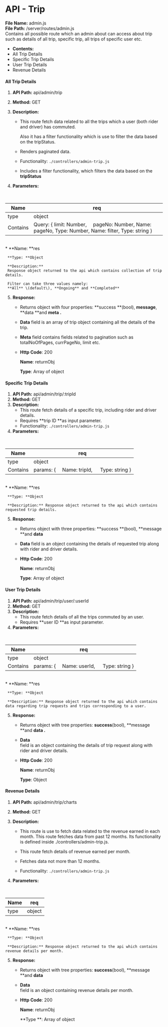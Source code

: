 # API - Trip

**File Name:** admin.js  
**File Path:**  /server/routes/admin.js  
Contains all possible route which an admin about can access about trip such as details of all trip, specific trip, all trips of specific user etc.

* **Contents:**
* All Trip Details
* Specific Trip Details
* User Trip Details
* Revenue Details

#### All Trip Details

1. **API Path:** api/admin/trip
2. **Method:** GET
3. **Description:**

   * This route fetch data related to all the trips which a user \(both rider and driver\) has commuted.

     Also it has a filter functionality which is use to filter the data based on the tripStatus.

   * Renders paginated data.

   * Functionality:
     `./controllers/admin-trip.js`
   * Includes a filter functionality, which filters the data based on the
     **tripStatus**

4. **Parameters:**

<br/>
   <table class="table table-bordered">
        <thead>
            <tr>
                <th>Name</th>
                <th>req</th>
            </tr>
        </thead>
        <tbody>
            <tr>
                <td>type</td>
                <td>
                   object
                </td> 
            </tr>
            <tr>
                <td>Contains</td>
                <td>Query: { limit: Number,
 pageNo: Number, Name: pageNo, Type: Number, Name: filter, Type: string
}</td>
                  </tr>
        </tbody>
    </table><br />
   * **Name: **res

     **Type: **Object

     **Description:**  
     Response object returned to the api which contains collection of trip details.

     Filter can take three values namely:  
     **All** \(default\), **Ongoing** and **Completed**  

5. **Response:**

   * Returns object with four properties:
     **success **\(bool\), **message**, **data **and **meta .**
   * **Data** field is an array of trip object containing all the details of the trip.
   * **Meta** field contains fields related to pagination such as totalNoOfPages, currPageNo, limit etc.

   * **Http Code**: 200

     **Name**: returnObj

     **Type**: Array of object

#### Specific Trip Details

1. **API Path:** api/admin/trip/:tripId
2. **Method:** GET
3. **Description:**
   * This route fetch details of a specific trip, including rider and driver details.
   * Requires **trip ID **as input parameter.
   * Functionality: `./controllers/admin-trip.js`
4. **Parameters:**

<br/>
 <table class="table table-bordered">
      <thead>
          <tr>
              <th>Name</th>
              <th>req</th>
          </tr>
      </thead>
      <tbody>
          <tr>
              <td>type</td>
              <td>
                 object
              </td> 
          </tr>
          <tr>
              <td>Contains</td>
              <td>params: {
                 Name: tripId,
                   Type: string
                }</td>
          </tr>
      </tbody>
  </table><br />
   * **Name: **res

     **Type: **Object

     **Description:** Response object returned to the api which contains requested trip details.

5. **Response:**

   * Returns object with three properties:
     **success **\(bool\), **message **and **data**
   * **Data** field is an object containing the details of requested trip along with rider and driver details.

   * **Http Code**: 200

     **Name**: returnObj

     **Type**: Array of object

#### User Trip Details

1. **API Path:** api/admin/trip/user/:userId
2. **Method:** GET
3. **Description:**
   * This route fetch details of all the trips commuted by an user.
   * Requires **user ID **as input parameter.
4. **Parameters:**

<br/>
   <table class="table table-bordered">
        <thead>
            <tr>
                <th>Name</th>
                <th>req</th>
            </tr>
        </thead>
        <tbody>
            <tr>
                <td>type</td>
                <td>
                   object
                </td> 
            </tr>
            <tr>
                <td>Contains</td>
                <td>params: {
                   Name: userId,
                   Type: string
                  }</td>
            </tr>
        </tbody>
    </table><br />
   * **Name: **res

     **Type: **Object

     **Description:** Response object returned to the api which contains data regarding trip requests and trips corresponding to a user.

5. **Response:**

   * Returns object with tree properties:
     **success**\(bool\), **message **and **data .**
   * **Data**  
     field is an object containing the details of trip request along with rider and driver details.

   * **Http Code**: 200

     **Name**: returnObj

     **Type**: Object

#### Revenue Details

1. **API Path:** api/admin/trip/charts
2. **Method:** GET
3. **Description:**

   * This route is use to fetch data related to the revenue earned in each month. This route fetches data from past 12 months. Its functionality is defined inside ./controllers/admin-trip.js.

   * This route fetch details of revenue earned per month.

   * Fetches data not more than 12 months.

   * Functionality:
     `./controllers/admin-trip.js`

4. **Parameters:**

<br/>
   <table class="table table-bordered">
        <thead>
            <tr>
                <th>Name</th>
                <th>req</th>
            </tr>
        </thead>
        <tbody>
            <tr>
                <td>type</td>
                <td>
                   object
                </td> 
            </tr>
        </tbody>
    </table><br />
   * **Name: **res

     **Type: **Object

     **Description:** Response object returned to the api which contains revenue details per month.

5. **Response:**

   * Returns object with tree properties:
     **success**\(bool\), **message **and **data**
   * **Data**  
     field is an object containing revenue details per month.

   * **Http Code**: 200

     **Name**: returnObj

     **Type **: Array of object



